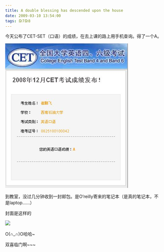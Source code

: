 ```yaml
---
title: A double blessing has descended upon the house
date: 2009-03-10 13:54:00
tags: 杂7杂8
---
```

今天公布了CET-SET（口语）的成绩，在去上课的路上用手机查询。得了一个A。

![](/images/images/p_blog_csdn_net/cuipengfei1/EntryImages/20090310/2009-03-10_13-52-19.jpg)

到教室，没过几分钟收到一封邮包。是O‘reilly寄来的笔记本（是真的笔记本，不是laptop......）

封面是这样的

![](http://image.2knowledge.net/book/100001-110000/100073/cover/normal.png)

O(∩_∩)O哈哈~

双喜临门啊~~~



